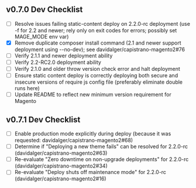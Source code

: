 ## v0.7.0 Dev Checklist

- [ ] Resolve issues failing static-content deploy on 2.2.0-rc deployment (use -f for 2.2 and newer; rely only on exit codes for errors; possibly set MAGE_MODE env var)
- [x] Remove duplicate composer install command (2.1 and newer support deployment using --no-dev); see davidalger/capistrano-magento2#76
- [ ] Verify 2.1.1 and newer deployment ability
- [ ] Verify 2.2-RC2.0 deployment ability
- [ ] Verify 2.1.0 and older throw version check error and halt deployment
- [ ] Ensure static content deploy is correctly deploying both secure and insecure versions of require js config file (preferably eliminate double runs here)
- [ ] Update README to reflect new minimum version requirement for Magento

## v0.7.1 Dev Checklist
- [ ] Enable production mode explicitly during deploy (because it was requested: davidalger/capistrano-magento2#68)
- [ ] Determine if "Deploying a new theme fails" can be resolved for 2.2.0-rc (davidalger/capistrano-magento2#63)
- [ ] Re-evaluate "Zero downtime on non-upgrade deployments" for 2.2.0-rc (davidalger/capistrano-magento2#34)
- [ ] Re-evaluate "Deploy shuts off maintenance mode" for 2.2.0-rc (davidalger/capistrano-magento2#16)